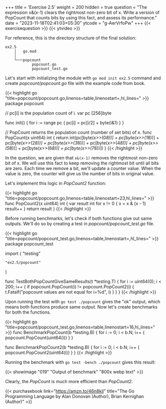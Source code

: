 +++
title = 'Exercise 2.5'
weight = 200
hidden = true
question = "The expression x&(x-1) clears the rightmost non-zero bit of x. Write a version of PopCount that counts bits by using this fact, and assess its performance."
date = "2023-11-18T02:41:03+05:30"
ytcode = "g-AerVrfoPw"
+++
{{< exercisequestion >}}
{{< ytvideo >}}

For reference, this is the directory structure of the final solution:

```
ex2.5
    │   go.mod
    │
    └───popcount
            popcount.go
            popcount_test.go
```

Let's start with initializing the module with `go mod init ex2.5` command and create *popcount/popcount.go* file with the example code from book.

{{< highlight go "title=popcount/popcount.go,linenos=table,linenostart=,hl_lines=" >}}
package popcount

// pc[i] is the population count of i.
var pc [256]byte

func init() {
	for i := range pc {
		pc[i] = pc[i/2] + byte(i&1)
	}
}

// PopCount returns the population count (number of set bits) of x.
func PopCount(x uint64) int {
	return int(pc[byte(x>>(0*8))] +
		pc[byte(x>>(1*8))] +
		pc[byte(x>>(2*8))] +
		pc[byte(x>>(3*8))] +
		pc[byte(x>>(4*8))] +
		pc[byte(x>>(5*8))] +
		pc[byte(x>>(6*8))] +
		pc[byte(x>>(7*8))])
}
{{< /highlight >}}

In the question, we are given that `x&(x-1)` removes the rightmost non-zero bit of x. We will use this fact to keep removing the rightmost bit until all bits are zero. Each time we remove a bit, we'll update a counter value. When the value is zero, the counter will give us the number of bits in original value.

Let's implement this logic in *PopCount2* function:

{{< highlight go "title=popcount/popcount.go,linenos=table,linenostart=23,hl_lines=" >}}
func PopCount2(x uint64) int {
	var result int
	for x != 0 {
		x = x & (x - 1)
		result++
	}
	return result
}
{{< /highlight >}}

Before running benchmarks, let's check if both functions give out same outputs. We'll do so by creating a test in *popcount/popcount_test.go* file.

{{< highlight go "title=popcount/popcount_test.go,linenos=table,linenostart=,hl_lines=" >}}
package popcount_test

import (
	"testing"

	"ex2.5/popcount"
)

func TestBothPopCountGiveSameResults(t *testing.T) {
	for i := uint64(0); i < 200; i++ {
		if popcount.PopCount(i) != popcount.PopCount2(i) {
			t.Fatalf("popcount values are not equal for i=%d", i)
		}
	}
}
{{< /highlight >}}

Upon running the test with `go test ./popcount` gives the "ok" output, which means both functions produce same output. Now let's create benchmarks for both the functions.

{{< highlight go "title=popcount/popcount_test.go,linenos=table,linenostart=16,hl_lines=" >}}
func BenchmarkPopCount(b *testing.B) {
	for i := 0; i < b.N; i++ {
		popcount.PopCount(uint64(i))
	}
}

func BenchmarkPopCount2(b *testing.B) {
	for i := 0; i < b.N; i++ {
		popcount.PopCount2(uint64(i))
	}
}
{{< /highlight >}}

Running the benchmark with `go test -bench ./popcount` gives this result:

{{< showimage "019" "Output of benchmark" "800x webp text" >}}

Clearly, the *PopCount* is much more efficient than *PopCount2*.

{{< purchasebook link="https://amzn.to/46n8kiI" title="The Go Programming Language by Alan Donovan (Author), Brian Kernighan (Author)" >}}